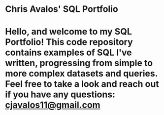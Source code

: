 # Chris Avalos' SQL Portfolio

# Hello, and welcome to my SQL Portfolio! This code repository contains examples of SQL I've written, progressing from simple to more complex datasets and queries. Feel free to take a look and reach out if you have any questions: cjavalos11@gmail.com
